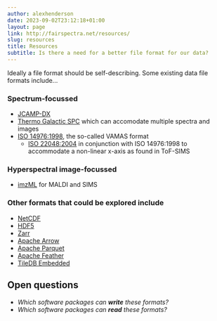 ```yaml
---
author: alexhenderson
date: 2023-09-02T23:12:18+01:00
layout: page
link: http://fairspectra.net/resources/
slug: resources
title: Resources
subtitle: Is there a need for a better file format for our data?
---
```


Ideally a file format should be self-describing. Some existing data file formats include...

### Spectrum-focussed
- [JCAMP-DX](/resources/jcamp-dx)
- [Thermo Galactic SPC](https://en.wikipedia.org/wiki/SPC_file_format) which can accomodate multiple spectra and images
- [ISO 14976:1998](/resources/iso-14976), the so-called VAMAS format
  - [ISO 22048:2004](https://www.iso.org/standard/34817.html) in conjunction with ISO 14976:1998 to accommodate a non-linear x-axis as found in ToF-SIMS

### Hyperspectral image-focussed
- [imzML](https://ms-imaging.org/imzml/) for MALDI and SIMS 

### Other formats that could be explored include
- [NetCDF](https://www.unidata.ucar.edu/software/netcdf/)
- [HDF5](https://www.hdfgroup.org/solutions/hdf5/)
- [Zarr](https://zarr.dev/)
- [Apache Arrow](https://arrow.apache.org/)
- [Apache Parquet](https://parquet.apache.org/)
- [Apache Feather](https://arrow.apache.org/docs/python/feather.html)
- [TileDB Embedded](https://tiledb.com/products/tiledb-embedded/)


## Open questions
- *Which software packages can **write** these formats?*
- *Which software packages can **read** these formats?*
